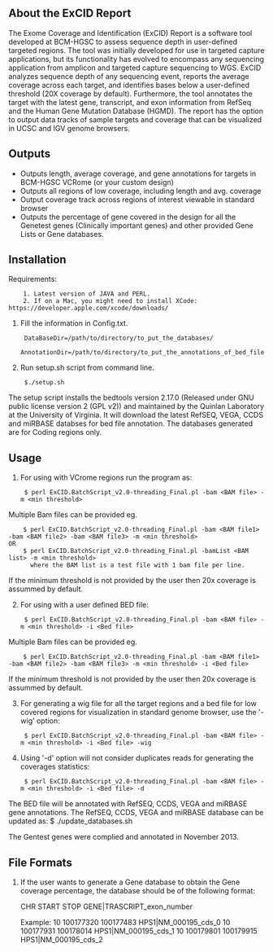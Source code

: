 ## About the ExCID Report ##

The Exome Coverage and Identification (ExCID) Report is a software tool developed at BCM-HGSC to assess sequence depth in user-defined targeted regions.  The tool was initially developed for use in targeted capture applications, but its functionality has evolved to encompass any sequencing application from amplicon and targeted capture sequencing to WGS.  ExCID analyzes sequence depth of any sequencing event, reports the average coverage across each target, and identifies bases below a user-defined threshold (20X coverage by default).  Furthermore, the tool annotates the target with the latest gene, transcript, and exon information from RefSeq and the Human Gene Mutation Database (HGMD).  The report has the option to output data tracks of sample targets and coverage that can be visualized in UCSC and IGV genome browsers.

## Outputs ##
* Outputs length, average coverage, and gene annotations for targets in BCM-HGSC VCRome (or your custom design)
* Outputs all regions of low coverage, including length and avg. coverage
* Output coverage track across regions of interest viewable in standard browser
* Outputs the percentage of gene covered in the design for all the Genetest genes (Clinically important genes) and other provided Gene Lists or Gene databases.

## Installation ##

Requirements:

        1. Latest version of JAVA and PERL.
        2. If on a Mac, you might need to install XCode: https://developer.apple.com/xcode/downloads/

1) Fill the information in Config.txt.

        DataBaseDir=/path/to/directory/to_put_the_databases/
        AnnotationDir=/path/to/directory/to_put_the_annotations_of_bed_files/
        
2) Run setup.sh script from command line.

        $./setup.sh
        
The setup script installs the bedtools version 2.17.0 (Released under GNU public license version 2 (GPL v2)) and maintained by the Quinlan Laboratory at the University of Virginia.
It will download the latest RefSEQ, VEGA, CCDS and miRBASE databses for bed file annotation. The databases generated are for Coding regions only.
        
## Usage ##

1) For using with VCrome regions run the program as:

        $ perl ExCID.BatchScript_v2.0-threading_Final.pl -bam <BAM file> -m <min threshold>
        
Multiple Bam files can be provided eg.
    
        $ perl ExCID.BatchScript_v2.0-threading_Final.pl -bam <BAM file1> -bam <BAM file2> -bam <BAM file3> -m <min threshold>
    OR
        $ perl ExCID.BatchScript_v2.0-threading_Final.pl -bamList <BAM list> -m <min threshold>
          where the BAM list is a test file with 1 bam file per line.
        
If the minimum threshold is not provided by the user then 20x coverage is assummed by default.
    
    
2) For using with a user defined BED file:

        $ perl ExCID.BatchScript_v2.0-threading_Final.pl -bam <BAM file> -m <min threshold> -i <Bed file>
        
Multiple Bam files can be provided eg.
    
        $ perl ExCID.BatchScript_v2.0-threading_Final.pl -bam <BAM file1> -bam <BAM file2> -bam <BAM file3> -m <min threshold> -i <Bed file>
        
If the minimum threshold is not provided by the user then 20x coverage is assummed by default.


3) For generating a wig file for all the target regions and a bed file for low covered regions for visualization in standard genome browser, use the '-wig' option:

        $ perl ExCID.BatchScript_v2.0-threading_Final.pl -bam <BAM file> -m <min threshold> -i <Bed file> -wig
        

4) Using '-d' option will not consider duplicates reads for generating the coverages statistics:

        $ perl ExCID.BatchScript_v2.0-threading_Final.pl -bam <BAM file> -m <min threshold> -i <Bed file> -d
        

The BED file will be annotated with RefSEQ, CCDS, VEGA and miRBASE gene annotations. The RefSEQ, CCDS, VEGA and miRBASE database can be updated as:
        $ ./update_databases.sh    


The Gentest genes were complied and annotated in November 2013.

## File Formats ##

1) If the user wants to generate a Gene database to obtain the Gene coverage percentage, the database should be of the following format:
    
    CHR START   STOP    GENE|TRASCRIPT_exon_number
    
    Example:
    10	100177320	100177483	HPS1|NM_000195_cds_0
    10	100177931	100178014	HPS1|NM_000195_cds_1
    10	100179801	100179915	HPS1|NM_000195_cds_2

